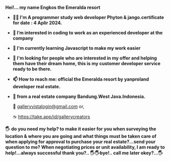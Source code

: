 **Hei!... my name Engkos the Emeralda resort**



-  **👩‍💻 I'm A programmer study web developer Phyton & jango.certificate for date : 4 Aplir 2024.**
-  **👀 I’m interested in coding to work as an experienced developer at the company**
-  **🌱 I'm currently learning Javascript to make my work easier**
-  **🎯  I'm looking for people who are interested in my offer and helping them have their dream home, this is my customer developer service ready to be there.**
-  **📫 How to reach me: official the Emeralda resort by yanproland developer real estate.**

- **🥂 from a real estate company Bandung.West Java.Indonesia.**
  
   📝 galleryvistalogin@gmail.com or,
   
   ☕ https://take.app/id/gallerycreators
     
**🖐️ do you need my help? to make it easier for you when surveying the location & where you are going and what things must be taken care of when applying for approval to purchase your real estate?...send your question to me? When negotiating prices or unit availability, I am ready to help!...always successful thank you?.. 🖐️🖐️bye!.. call me later okey?...🖐️**